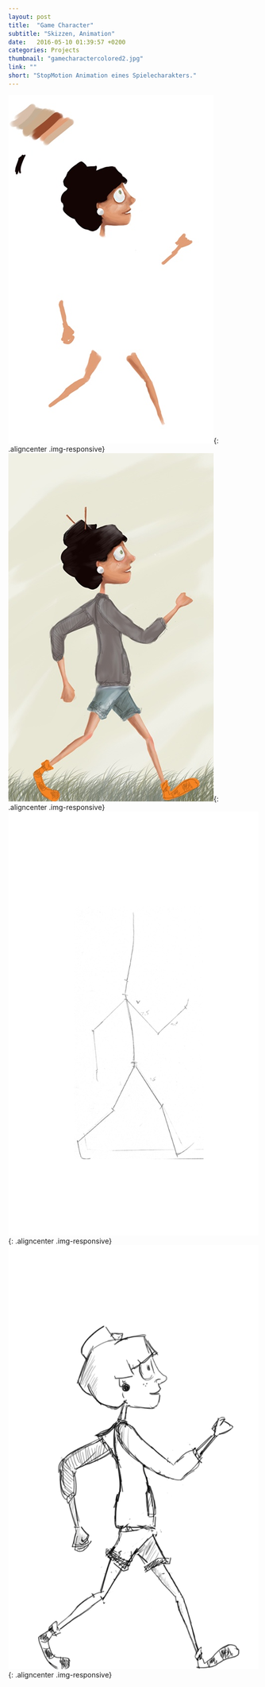 ```yaml
---
layout: post
title:  "Game Character"
subtitle: "Skizzen, Animation"
date:   2016-05-10 01:39:57 +0200
categories: Projects
thumbnail: "gamecharactercolored2.jpg"
link: ""
short: "StopMotion Animation eines Spielecharakters."
---
```


![Game Character - Farbe WIP](/images/posts/gamecharactercolored.jpg){: .aligncenter .img-responsive}
![Game Character - Farbe](/images/posts/gamecharactercolored2.jpg){: .aligncenter .img-responsive}
![Game Character - Walkcycle WIP](/images/posts/gamecharacterwalkcycle.gif){: .aligncenter .img-responsive}
![Game Character - Walkcycle](/images/posts/gamecharacterwalkcycle2.gif){: .aligncenter .img-responsive}
